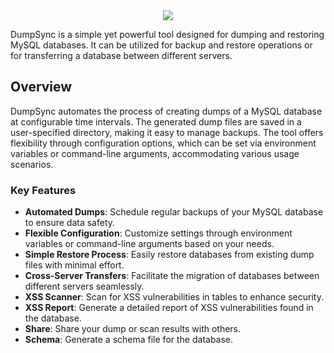 <div align='center'><img src='https://camo.githubusercontent.com/bba1e2629a190a9a11efa835abf931ffd18488d4479ab45898a93c899d59fa2a/68747470733a2f2f692e696d6775722e636f6d2f4e376d573934332e706e67'/></div>

DumpSync is a simple yet powerful tool designed for dumping and restoring MySQL databases. It can be utilized for backup and restore operations or for transferring a database between different servers.

## Overview

DumpSync automates the process of creating dumps of a MySQL database at configurable time intervals. The generated dump files are saved in a user-specified directory, making it easy to manage backups. The tool offers flexibility through configuration options, which can be set via environment variables or command-line arguments, accommodating various usage scenarios.

### Key Features

- **Automated Dumps**: Schedule regular backups of your MySQL database to ensure data safety.
- **Flexible Configuration**: Customize settings through environment variables or command-line arguments based on your needs.
- **Simple Restore Process**: Easily restore databases from existing dump files with minimal effort.
- **Cross-Server Transfers**: Facilitate the migration of databases between different servers seamlessly.
- **XSS Scanner**: Scan for XSS vulnerabilities in tables to enhance security.
- **XSS Report**: Generate a detailed report of XSS vulnerabilities found in the database.
- **Share**: Share your dump or scan results with others.
- **Schema**: Generate a schema file for the database.